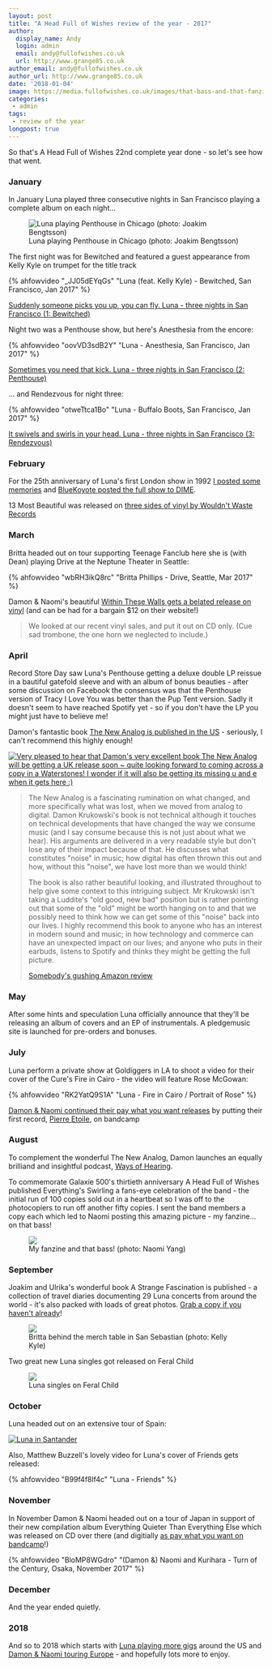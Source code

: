 ```yaml
---
layout: post
title: "A Head Full of Wishes review of the year - 2017"
author:
  display_name: Andy
  login: admin
  email: andy@fullofwishes.co.uk
  url: http://www.grange85.co.uk
author_email: andy@fullofwishes.co.uk
author_url: http://www.grange85.co.uk
date: '2018-01-04'
image: https://media.fullofwishes.co.uk/images/that-bass-and-that-fanzine.jpg
categories:
 - admin
tags:
 - review of the year
longpost: true
---
```

<p>So that's A Head Full of Wishes 22nd complete year done - so let's see how that went.</p>

<h3>January</h3>
In January Luna played three consecutive nights in San Francisco playing a complete album on each night...

<figure class="caption aligncenter"><img src="https://media.fullofwishes.co.uk/02-luna/show_assets/2017-01-20/2017-01-20-luna-penthouse-joakim-21.jpg" alt="Luna playing Penthouse in Chicago (photo: Joakim Bengtsson)" /><figcaption class="caption-text">Luna playing Penthouse in Chicago (photo: Joakim Bengtsson)</figcaption></figure>

<p>The first night was for Bewitched and featured a guest appearance from Kelly Kyle on trumpet for the title track</p>

{% ahfowvideo "_JJ05dEYqGs" "Luna (feat. Kelly Kyle) - Bewitched, San Francisco, Jan 2017" %}

<p><a href="/2017/03/19/luna-three-nights-in-san-francisco-1-bewitched/">Suddenly someone picks you up, you can fly. Luna - three nights in San Francisco (1: Bewitched)</a></p>

<!--more-->
<p>Night two was a Penthouse show, but here's Anesthesia from the encore:</p>
{% ahfowvideo "oovVD3sdB2Y" "Luna - Anesthesia, San Francisco, Jan 2017" %}
<p><a href="/2017/02/19/luna-three-nights-in-san-francisco-2-penthouse/">Sometimes you need that kick. Luna - three nights in San Francisco (2: Penthouse)</a></p>

<p>&hellip; and Rendezvous for night three:</p>
{% ahfowvideo "otweTtca1Bo" "Luna - Buffalo Boots, San Francisco, Jan 2017" %}
<p><a href="/2017/02/03/luna-three-nights-in-san-francisco-3-rendezvous/">It swivels and swirls in your head. Luna - three nights in San Francisco (3: Rendezvous)</a></p>

<h3>February</h3>
<p>For the 25th anniversary of Luna's first London show in 1992 <a href="/2017/02/27/download-luna-in-london-25-years-ago/">I posted some memories</a> and <a href="http://www.dimeadozen.org/torrents-details.php?id=585083">BlueKoyote posted the full show to DIME</a>.</p>

<p>13 Most Beautiful was released on <a href="https://ww-records.com/store.html#!/products/dean-britta">three sides of vinyl by Wouldn't Waste Records</a></p>

<h3>March</h3>
<p>Britta headed out on tour supporting Teenage Fanclub here she is (with Dean) playing Drive at the Neptune Theater in Seattle:</p>
{% ahfowvideo "wbRH3ikQ8rc" "Britta Phillips - Drive, Seattle, Mar 2017" %}

<p>Damon & Naomi's beautiful <a href="https://www.20-20-20.com/store/damon-naomi-wi">Within These Walls gets a belated release on vinyl</a> (and can be had for a bargain $12 on their website!)</p>
<blockquote>We looked at our recent vinyl sales, and put it out on CD only. (Cue sad trombone, the one horn we neglected to include.)</blockquote>


<h3>April</h3>
<p>Record Store Day saw Luna's Penthouse getting a deluxe double LP reissue in a bautiful gatefold sleeve and with an album of bonus beauties - after some discussion on Facebook the consensus was that the Penthouse version of Tracy I Love You was better than the Pup Tent version. Sadly it doesn't seem to have reached Spotify yet - so if you don't have the LP you might just have to believe me!</p>

<p>Damon's fantastic book <a href="http://amzn.to/2CFlsGK">The New Analog is published in the US</a> - seriously, I can't recommend this highly enough!</p>
<div class="col-md-6 float-right"><a data-flickr-embed="true"  href="https://www.flickr.com/photos/grange85/37710202652/" title="Very pleased to hear that Damon&#x27;s very excellent book The New Analog will be getting a UK release soon ~ quite looking forward to coming across a copy in a Waterstones! I wonder if it will also be getting its missing u and e when it gets here :)"><img src="https://farm5.staticflickr.com/4504/37710202652_f6bc3d80a5.jpg" alt="Very pleased to hear that Damon&#x27;s very excellent book The New Analog will be getting a UK release soon ~ quite looking forward to coming across a copy in a Waterstones! I wonder if it will also be getting its missing u and e when it gets here :)"></a></div>
<blockquote><p>The New Analog is a fascinating rumination on what changed, and more specifically what was lost, when we moved from analog to digital. Damon Krukowski's book is not technical although it touches on technical developments that have changed the way we consume music (and I say consume because this is not just about what we hear). His arguments are delivered in a very readable style but don't lose any of their impact because of that. He discusses what constitutes "noise" in music; how digital has often thrown this out and how, without this "noise", we have lost more than we would think!</p>

<p>The book is also rather beautiful looking, and illustrated throughout to help give some context to this intriguing subject. Mr Krukowski isn't taking a Luddite's "old good, new bad" position but is rather pointing out that some of the "old" might be worth hanging on to and that we possibly need to think how we can get some of this "noise" back into our lives. I highly recommend this book to anyone who has an interest in modern sound and music; in how technology and commerce can have an unexpected impact on our lives; and anyone who puts in their earbuds, listens to Spotify and thinks they might be getting the full picture.</p>
<footer><a href="http://amzn.to/2CtfzbK">Somebody's gushing Amazon review</a></footer></blockquote>

<h3>May</h3>
<p>After some hints and speculation Luna officially announce that they'll be releasing an album of covers and an EP of instrumentals. A pledgemusic site is launched for pre-orders and bonuses.</p>


<h3>July</h3>
<p>Luna perform a private show at Goldiggers in LA to shoot a video for their cover of the Cure's Fire in Cairo - the video will feature Rose McGowan:</p>
{% ahfowvideo "RK2YatQ9S1A" "Luna - Fire in Cairo / Portrait of Rose" %}

<p><a href="https://damonandnaomi.bandcamp.com/">Damon & Naomi continued their pay what you want releases</a> by putting their first record, <a href="https://damonandnaomi.bandcamp.com/album/everything-quieter-than-everything-else-live-in-japan">Pierre Etoile</a>, on bandcamp</p>

<h3>August</h3>
<p>To complement the wonderful The New Analog, Damon launches an equally brilliand and insightful podcast, <a href="https://www.radiotopia.fm/showcase/ways-of-hearing/">Ways of Hearing</a>.</p>

<p>To commemorate Galaxie 500's thirtieth anniversary A Head Full of Wishes published Everything's Swirling a fans-eye celebration of the band - the initial run of 100 copies sold out in a heartbeat so I was off to the photocopiers to run off another fifty copies. I sent the band members a copy each which led to Naomi posting this amazing picture - my fanzine... on that bass!</p>

<figure><img src="{{site.baseurl}}/images/that-bass-and-that-fanzine.jpg" class="img-fluid" /><figcaption>My fanzine and that bass! (photo: Naomi Yang)</figcaption></figure>

<h3>September</h3>
<p>Joakim and Ulrika's wonderful book A Strange Fascination is published - a collection of travel diaries documenting 29 Luna concerts from around the world - it's also packed with loads of great photos. <a href="http://www.seriesofdreams.se/">Grab a copy if you haven't already</a>!</p>

<figure><img src="{{site.baseurl}}/images/britta-a-strange-fascination.jpg" class="img-fluid" /><figcaption>Britta behind the merch table in San Sebastian (photo: Kelly Kyle)</figcaption></figure>

<p>Two great new Luna singles got released on Feral Child</p>

<figure><img src="{{site.baseurl}}/images/luna-feral-child-singles-mosaic.jpg" class="img-fluid" /><figcaption>Luna singles on Feral Child</figcaption></figure>

<h3>October</h3>
<p>Luna headed out on an extensive tour of Spain:</p>
<a data-flickr-embed="true"  href="https://www.flickr.com/photos/grange85/23719168068/" title="Luna in Santander"><img src="https://farm5.staticflickr.com/4445/23719168068_8764c2fbfd_c.jpg" alt="Luna in Santander"></a>

<p>Also, Matthew Buzzell's lovely video for Luna's cover of Friends gets released:</p>

{% ahfowvideo "B99f4f8lf4c" "Luna - Friends" %}

<h3>November</h3>
<p>In November Damon & Naomi headed out on a tour of Japan in support of their new compilation album Everything Quieter Than Everything Else which was released on CD over there (and digitially <a href="https://damonandnaomi.bandcamp.com/album/everything-quieter-than-everything-else-live-in-japan">as pay what you want on bandcamp</a>!)</p>

{% ahfowvideo "BloMP8WGdro" "(Damon &) Naomi and Kurihara - Turn of the Century, Osaka, November 2017" %}


<h3>December</h3>
<p>And the year ended quietly.</p>

<h3>2018</h3>
<p>And so to 2018 which starts with <a href="/database/luna/shows/">Luna playing more gigs</a> around the US and <a href="/database/damon-and-naomi/shows/">Damon & Naomi touring Europe</a> - and hopefully lots more to enjoy.</p>

